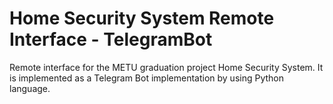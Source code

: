 # Home Security System Remote Interface - TelegramBot
 Remote interface for the METU graduation project Home Security System. It is implemented as a Telegram Bot implementation by using Python language. 
